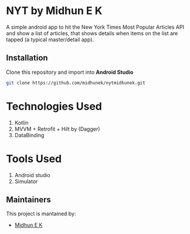 # NYT by Midhun E K
A simple android app to hit the New York Times Most Popular Articles API and show a list of articles, that shows details when items on the list are tapped (a typical master/detail app).

## Installation
Clone this repository and import into **Android Studio**
```bash
git clone https://github.com/midhunek/nytmidhunek.git
```

# Technologies Used
  1. Kotlin
  2. MVVM + Retrofit + Hilt by (Dagger)
  4. DataBinding
  
# Tools Used
  1. Android studio
  2. Simulator
  
## Maintainers
This project is mantained by:
* [Midhun E K ](https://github.com/midhunek)
  
